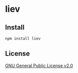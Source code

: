 # liev

## Install

```
npm install liev
```

## License

[GNU General Public License v2.0](https://github.com/qiubee/liev/blob/master/LICENSE)

